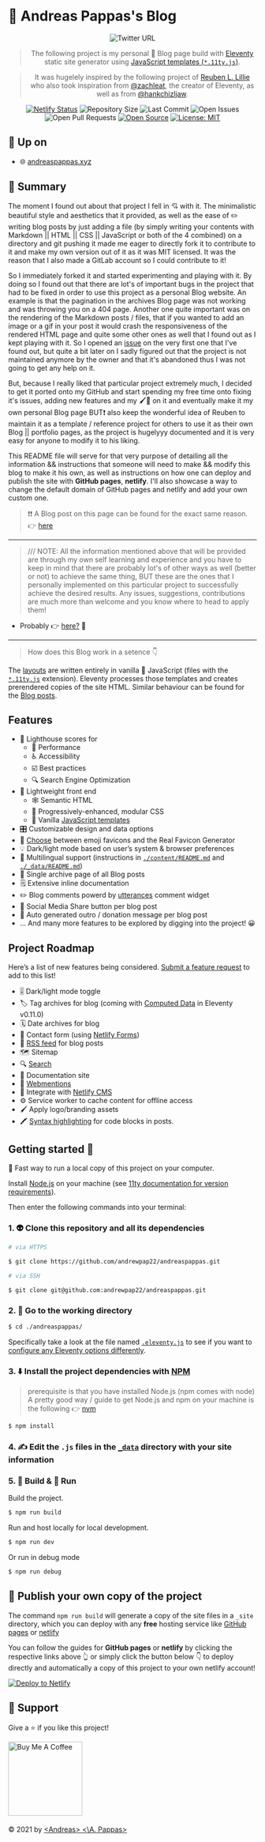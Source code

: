 # 🦁 Andreas Pappas's Blog

<div align="center">

 ![Twitter URL](https://img.shields.io/twitter/url?style=social&url=https%3A%2F%2Fgithub.com%2Fandrewpap22%2Fandreaspappas)

 > The following project is my personal 📖 Blog page build with [Eleventy](https://11ty.dev/) static site generator using [JavaScript templates (`*.11ty.js`)](https://11ty.dev/languages/javascript/).

 > It was hugelely inspired by the following project of [Reuben L. Lillie](https://gitlab.com/reubenlillie/eleventy-dot-js-blog/-/tree/master) who also took inspiration from [@zachleat](https://github.com/11ty/eleventy-base-blog/), the creator of Eleventy, as well as from [@hankchizljaw](https://github.com/hankchizljaw/hylia). 

 [![Netlify Status](https://api.netlify.com/api/v1/badges/33071dfc-5c6d-4963-a927-4a9f7b8cb57a/deploy-status)](https://app.netlify.com/sites/andreaspappas/deploys)
 ![Repository Size](https://img.shields.io/github/repo-size/andrewpap22/andreaspappas)
 ![Last Commit](https://img.shields.io/github/last-commit/andrewpap22/andreaspappas)
 ![Open Issues](https://img.shields.io/github/issues/andrewpap22/andreaspappas?color=important)
 ![Open Pull Requests](https://img.shields.io/github/issues-pr/andrewpap22/andreaspappas?color=yellowgreen)
 [![Open Source](https://badges.frapsoft.com/os/v1/open-source.svg?v=103)](https://opensource.org/)
 [![License: MIT](https://img.shields.io/badge/License-MIT-yellow.svg)](https://opensource.org/licenses/MIT)
 
</div>

## 🚀 Up on

* 🌐 [andreaspappas.xyz](https://andreaspappas.xyz/) 

## 💬 Summary

The moment I found out about that project I fell in 💘 with it. The minimalistic beautiful style and aesthetics that it provided, as well as the ease of ✏️ writing blog posts by just adding a file (by simply writing your contents with Markdown || HTML || CSS || JavaScript or both of the 4 combined) on a directory and git pushing it made me eager to directly fork it to contribute to it and make my own version out of it as it was MIT licensed. It was the reason that I also made a GitLab account so I could contribute to it! 

So I immediately forked it and started experimenting and playing with it. By doing so I found out that there are lot's of important bugs in the project that had to be fixed in order to use this project as a personal Blog website. An example is that the pagination in the archives Blog page was not working and was throwing you on a 404 page. Another one quite important was on the rendering of the Markdown posts / files, that if you wanted to add an image or a gif in your post it would crash the responsiveness of the rendered HTML page and quite some other ones as well that I found out as I kept playing with it. So I opened an [issue](https://gitlab.com/reubenlillie/eleventy-dot-js-blog/-/issues/62) on the very first one that I've found out, but quite a bit later on I sadly figured out that the project is not maintained anymore by the owner and that it's abandoned thus I was not going to get any help on it. 

But, because I really liked that particular project extremely much, I decided to get it ported onto my GitHub and start spending my free time onto fixing it's issues, adding new features and my 🖌️🎨 on it and eventually make it my own personal Blog page BUT❗ also keep the wonderful idea of Reuben to maintain it as a template / reference project for others to use it as their own Blog || portfolio pages, as the project is hugelyyy documented and it is very easy for anyone to modify it to his liking. 

This README file will serve for that very purpose of detailing all the information && instructions that someone will need to make && modify this blog to make it his own, as well as instructions on how one can deploy and publish the site with **GitHub pages**, **netlify**. I'll also showcase a way to change the default domain of GitHub pages and netlify and add your own custom one. 

> ❗❗ A Blog post on this page can be found for the exact same reason. 👉 [here](https://andreaspappas.xyz/blog/) 

<hr>

> /// NOTE: All the information mentioned above that will be provided are through my own self learning and experience and you have to keep in mind that there are probably lot's of other ways as well (better or not) to achieve the same thing, BUT these are the ones that I personally implemented on this particular project to successfully achieve the desired results. 
> Any issues, suggestions, contributions are much more than welcome and you know where to head to apply them! 

* Probably 👉 [here?](https://github.com/andrewpap22/andreaspappas/issues) 🙂 

<hr>

> How does this Blog work in a setence 👇

The [layouts](https://github.com/andrewpap22/andreaspappas/tree/main/_includes/layouts) are written entirely in vanilla 🍦 JavaScript (files with the [`*.11ty.js`](https://www.11ty.dev/docs/languages/javascript/) extension). Eleventy processes those templates and creates prerendered copies of the site HTML. Similar behaviour can be found for the [Blog posts](https://github.com/andrewpap22/andreaspappas/tree/main/content/posts).

## Features

* 💯 Lighthouse scores for 
  * 💨 Performance 
  * ♿ Accessibility
  * ☑️  Best practices
  * 🔍 Search Engine Optimization
* 🏸 Lightweight front end
  * 🕸 Semantic HTML
  * 🎨 Progressively-enhanced, modular CSS
  * 🍦 Vanilla [JavaScript templates](https://11ty.dev/languages/javascript/)
* 🎛️ Customizable design and data options
* 🍬 [Choose](https://github.com/andrewpap22/andreaspappas/blob/main/_includes/shortcodes/favicon.js) between emoji favicons and the Real Favicon Generator
* 💡 Dark/light mode based on user’s system & browser preferences
* 🔣 Multilingual support (instructions in [`./content/README.md`](https://github.com/andrewpap22/andreaspappas/blob/main/content/README.md) and [`./_data/README.md`](https://github.com/andrewpap22/andreaspappas/blob/main/_data/README.md))
* 🔖 Single archive page of all Blog posts
* 🗒️ Extensive inline documentation
* ✏️ Blog comments powerd by [utterances](https://utteranc.es/) comment widget
* 📢 Social Media Share button per blog post
* 💸 Auto generated outro / donation message per blog post
*  ... And many more features to be explored by digging into the project! 😀

## Project Roadmap

Here’s a list of new features being considered. [Submit a feature request](https://github.com/andrewpap22/andreaspappas/issues/new) to add to this list!

* 🎚️ Dark/light mode toggle
* 🏷️ Tag archives for blog (coming with [Computed Data](https://www.11ty.dev/docs/data-computed/) in Eleventy v0.11.0)
* 🗓 Date archives for blog
* 💌 Contact form (using [Netlify Forms](https://docs.netlify.com/forms/setup/))
* 📡 [RSS feed](https://www.11ty.dev/docs/plugins/rss/) for blog posts
* 🗺️ Sitemap 
* 🔍 [Search](https://www.hawksworx.com/blog/adding-search-to-a-jamstack-site/) 
* 📄 Documentation site
* 📣 [Webmentions](https://mxb.dev/blog/using-webmentions-on-static-sites/)
* 📝 Integrate with [Netlify CMS](https://www.netlifycms.org/)
* ⚙️  Service worker to cache content for offline access
* 🖌️ Apply logo/branding assets
* 🖍️ [Syntax highlighting](https://www.11ty.dev/docs/plugins/syntaxhighlight/) for code blocks in posts.

## Getting started 👣

🚀 Fast way to run a local copy of this project on your computer.

Install [Node.js](https://nodejs.org/) on your machine (see [11ty documentation for version requirements](https://www.11ty.dev/docs/getting-started/)).

Then enter the following commands into your terminal:

### 1. 👽 Clone this repository and all its dependencies

```bash
# via HTTPS

$ git clone https://github.com/andrewpap22/andreaspappas.git 
```

```bash
# via SSH

$ git clone git@github.com:andrewpap22/andreaspappas.git
```

### 2. 🚶 Go to the working directory

```bash
$ cd ./andreaspappas/
```

Specifically take a look at the file named [`.eleventy.js`](https://github.com/andrewpap22/andreaspappas/blob/main/.eleventy.js) to see if you want to [configure any Eleventy options differently](https://www.11ty.dev/docs/config/).

### 3. ⬇️ Install the project dependencies with [NPM](https://www.npmjs.com/)

> prerequisite is that you have installed Node.js (npm comes with node)
> A pretty good way / guide to get Node.js and npm on your machine is the following 👉 [nvm](https://github.com/nvm-sh/nvm/blob/master/README.md)

```bash
$ npm install
```

### 4. ✍️ Edit the `.js` files in the [`_data`](https://github.com/andrewpap22/andreaspappas/blob/main/_data/site.js) directory with your site information

### 5. 🧱 Build & 👟 Run

Build the project.

```bash
$ npm run build
```

Run and host locally for local development.

```bash
$ npm run dev
```

Or run in debug mode

```bash
$ npm run debug
```

## 🚀 Publish your own copy of the project

The command `npm run build` will generate a copy of the site files in a `_site` directory, which you can deploy with any **free** hosting service like [GitHub pages](https://www.freecodecamp.org/news/hosting-custom-domain-on-github-pages-8c598248d2bc/) or [netlify](https://www.netlify.com/blog/2016/10/27/a-step-by-step-guide-deploying-a-static-site-or-single-page-app/)

You can follow the guides for **GitHub pages** or **netlify** by clicking the respective links above 👆 or simply click the button below 👇 to deploy directly and automatically a copy of this project to your own netlify account!

[![Deploy to Netlify](https://www.netlify.com/img/deploy/button.svg)](https://app.netlify.com/start/deploy?repository=https://github.com/andrewpap22/andreaspappas)

## 🤝 Support

Give a ⭐️ if you like this project!

<a href="https://www.buymeacoffee.com/anpappas" target="_blank"><img src="https://cdn.buymeacoffee.com/buttons/v2/default-green.png" alt="Buy Me A Coffee"  style="margin-bottom: 5px;" width="150"></a>

&copy; 2021 by [\<Andreas\> \<\\A. Pappas\>](https://twitter.com/AndreasPappas22)

